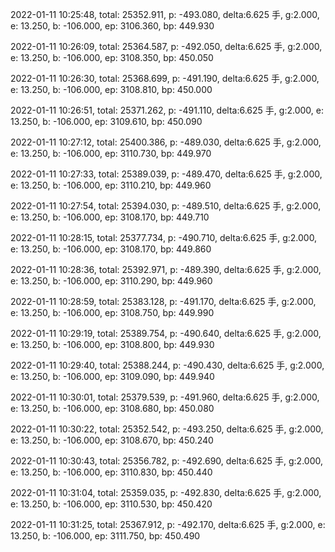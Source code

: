 2022-01-11 10:25:48, total: 25352.911, p: -493.080, delta:6.625 手, g:2.000, e: 13.250, b: -106.000, ep: 3106.360, bp: 449.930

2022-01-11 10:26:09, total: 25364.587, p: -492.050, delta:6.625 手, g:2.000, e: 13.250, b: -106.000, ep: 3108.350, bp: 450.050

2022-01-11 10:26:30, total: 25368.699, p: -491.190, delta:6.625 手, g:2.000, e: 13.250, b: -106.000, ep: 3108.810, bp: 450.000

2022-01-11 10:26:51, total: 25371.262, p: -491.110, delta:6.625 手, g:2.000, e: 13.250, b: -106.000, ep: 3109.610, bp: 450.090

2022-01-11 10:27:12, total: 25400.386, p: -489.030, delta:6.625 手, g:2.000, e: 13.250, b: -106.000, ep: 3110.730, bp: 449.970

2022-01-11 10:27:33, total: 25389.039, p: -489.470, delta:6.625 手, g:2.000, e: 13.250, b: -106.000, ep: 3110.210, bp: 449.960

2022-01-11 10:27:54, total: 25394.030, p: -489.510, delta:6.625 手, g:2.000, e: 13.250, b: -106.000, ep: 3108.170, bp: 449.710

2022-01-11 10:28:15, total: 25377.734, p: -490.710, delta:6.625 手, g:2.000, e: 13.250, b: -106.000, ep: 3108.170, bp: 449.860

2022-01-11 10:28:36, total: 25392.971, p: -489.390, delta:6.625 手, g:2.000, e: 13.250, b: -106.000, ep: 3110.290, bp: 449.960

2022-01-11 10:28:59, total: 25383.128, p: -491.170, delta:6.625 手, g:2.000, e: 13.250, b: -106.000, ep: 3108.750, bp: 449.990

2022-01-11 10:29:19, total: 25389.754, p: -490.640, delta:6.625 手, g:2.000, e: 13.250, b: -106.000, ep: 3108.800, bp: 449.930

2022-01-11 10:29:40, total: 25388.244, p: -490.430, delta:6.625 手, g:2.000, e: 13.250, b: -106.000, ep: 3109.090, bp: 449.940

2022-01-11 10:30:01, total: 25379.539, p: -491.960, delta:6.625 手, g:2.000, e: 13.250, b: -106.000, ep: 3108.680, bp: 450.080

2022-01-11 10:30:22, total: 25352.542, p: -493.250, delta:6.625 手, g:2.000, e: 13.250, b: -106.000, ep: 3108.670, bp: 450.240

2022-01-11 10:30:43, total: 25356.782, p: -492.690, delta:6.625 手, g:2.000, e: 13.250, b: -106.000, ep: 3110.830, bp: 450.440

2022-01-11 10:31:04, total: 25359.035, p: -492.830, delta:6.625 手, g:2.000, e: 13.250, b: -106.000, ep: 3110.530, bp: 450.420

2022-01-11 10:31:25, total: 25367.912, p: -492.170, delta:6.625 手, g:2.000, e: 13.250, b: -106.000, ep: 3111.750, bp: 450.490